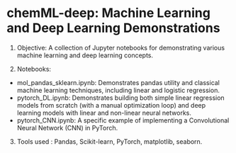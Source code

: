 # chemML-deep: Machine Learning and Deep Learning Demonstrations

1) Objective: A collection of Jupyter notebooks for demonstrating various machine learning and deep learning concepts. 

2) Notebooks:
- mol_pandas_sklearn.ipynb: Demonstrates pandas utility and classical machine learning techniques, including linear and logistic regression.
- pytorch_DL.ipynb: Demonstrates building both simple linear regression models from scratch (with a manual optimization loop) and deep learning models with linear and non-linear neural networks.
- pytorch_CNN.ipynb: A specific example of implementing a Convolutional Neural Network (CNN) in PyTorch.

3) Tools used : Pandas, Scikit-learn, PyTorch, matplotlib, seaborn.  
